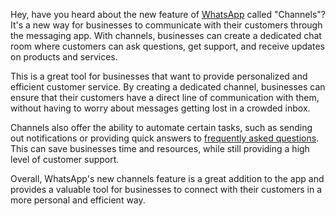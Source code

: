 Hey, have you heard about the new feature of [WhatsApp](https://adwhatsp.com/) called "Channels"? It's a new way for businesses to communicate with their customers through the messaging app. With channels, businesses can create a dedicated chat room where customers can ask questions, get support, and receive updates on products and services.

This is a great tool for businesses that want to provide personalized and efficient customer service. By creating a dedicated channel, businesses can ensure that their customers have a direct line of communication with them, without having to worry about messages getting lost in a crowded inbox.

Channels also offer the ability to automate certain tasks, such as sending out notifications or providing quick answers to [frequently asked questions](https://adwhatsp.com/adwhatsapp-faqs/). This can save businesses time and resources, while still providing a high level of customer support.

Overall, WhatsApp's new channels feature is a great addition to the app and provides a valuable tool for businesses to connect with their customers in a more personal and efficient way.
